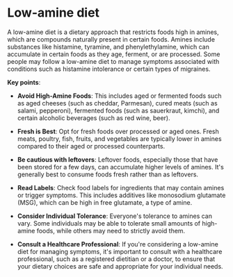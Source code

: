 # Low-amine diet

A low-amine diet is a dietary approach that restricts foods high in amines, which are compounds naturally present in certain foods. Amines include substances like histamine, tyramine, and phenylethylamine, which can accumulate in certain foods as they age, ferment, or are processed. Some people may follow a low-amine diet to manage symptoms associated with conditions such as histamine intolerance or certain types of migraines.

**Key points**:

* **Avoid High-Amine Foods**: This includes aged or fermented foods such as aged cheeses (such as cheddar, Parmesan), cured meats (such as salami, pepperoni), fermented foods (such as sauerkraut, kimchi), and certain alcoholic beverages (such as red wine, beer).

* **Fresh is Best**: Opt for fresh foods over processed or aged ones. Fresh meats, poultry, fish, fruits, and vegetables are typically lower in amines compared to their aged or processed counterparts.

* **Be cautious with leftovers**: Leftover foods, especially those that have been stored for a few days, can accumulate higher levels of amines. It's generally best to consume foods fresh rather than as leftovers.

* **Read Labels**: Check food labels for ingredients that may contain amines or trigger symptoms. This includes additives like monosodium glutamate (MSG), which can be high in free glutamate, a type of amine.

* **Consider Individual Tolerance**: Everyone's tolerance to amines can vary. Some individuals may be able to tolerate small amounts of high-amine foods, while others may need to strictly avoid them.

* **Consult a Healthcare Professional**: If you're considering a low-amine diet for managing symptoms, it's important to consult with a healthcare professional, such as a registered dietitian or a doctor, to ensure that your dietary choices are safe and appropriate for your individual needs.
